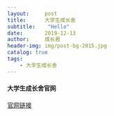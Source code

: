 ```yaml
---
layout:     post
title:      大学生成长舍
subtitle:    "Hello"
date:       2019-12-13
author:     成长君
header-img: img/post-bg-2015.jpg
catalog: true
tags:
    - 大学生成长舍
---
```


#### 大学生成长舍官网

[官网链接](http://honor.wiki/)
